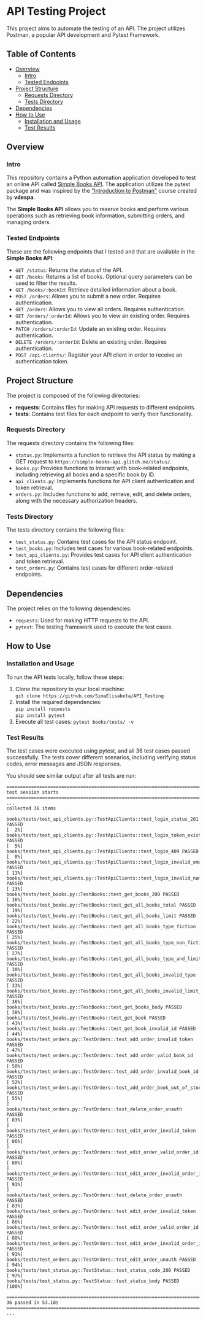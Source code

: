 # API Testing Project

This project aims to automate the testing of an API. The project utilizes Postman, a popular API development and Pytest
Framework.

## Table of Contents

- [Overview](#overviewe)
    - [Intro](#intro)
    - [Tested Endpoints](#tested-endpoints)
- [Project Structure](#project-structure)
    - [Requests Directory](#requests-directory)
    - [Tests Directory](#tests-directory)
- [Dependencies](#dependencies)
- [How to Use](#how-to-use)
    - [Installation and Usage](#installation-and-usage)
    - [Test Results](#test-results)

## Overview

### Intro

This repository contains a Python automation application developed to test an online API
called [Simple Books API](https://simple-books-api.glitch.me). The application utilizes the pytest package and was
inspired by
the ["Introduction to Postman"](https://github.com/vdespa/introduction-to-postman-course/blob/main/simple-books-api.md)
course created by **vdespa**.

The **Simple Books API** allows you to reserve books and perform various operations such as retrieving book information,
submitting orders, and managing orders.

### Tested Endpoints

These are the following endpoints that I tested and that are available in the **Simple Books API**:

- `GET /status`: Returns the status of the API.
- `GET /books`: Returns a list of books. Optional query parameters can be used to filter the results.
- `GET /books/:bookId`: Retrieve detailed information about a book.
- `POST /orders`: Allows you to submit a new order. Requires authentication.
- `GET /orders`: Allows you to view all orders. Requires authentication.
- `GET /orders/:orderId`: Allows you to view an existing order. Requires authentication.
- `PATCH /orders/:orderId`: Update an existing order. Requires authentication.
- `DELETE /orders/:orderId`: Delete an existing order. Requires authentication.
- `POST /api-clients/`: Register your API client in order to receive an authentication token.

## Project Structure

The project is composed of the following directories:

- **requests**: Contains files for making API requests to different endpoints.
- **tests**: Contains test files for each endpoint to verify their functionality.

### Requests Directory

The requests directory contains the following files:

- `status.py`: Implements a function to retrieve the API status by making a GET request
  to `https://simple-books-api.glitch.me/status/`.
- `books.py`: Provides functions to interact with book-related endpoints, including retrieving all books and a specific
  book by ID.
- `api_clients.py`: Implements functions for API client authentication and token retrieval.
- `orders.py`: Includes functions to add, retrieve, edit, and delete orders, along with the necessary authorization
  headers.

### Tests Directory

The tests directory contains the following files:

- `test_status.py`: Contains test cases for the API status endpoint.
- `test_books.py`: Includes test cases for various book-related endpoints.
- `test_api_clients.py`: Provides test cases for API client authentication and token retrieval.
- `test_orders.py`: Contains test cases for different order-related endpoints.

## Dependencies

The project relies on the following dependencies:

- `requests`: Used for making HTTP requests to the API.
- `pytest`: The testing framework used to execute the test cases.

## How to Use

### Installation and Usage

To run the API tests locally, follow these steps:

1. Clone the repository to your local machine: \
   `git clone https://github.com/SimaElisabeta/API_Testing`
2. Install the required dependencies: \
   `pip install requests` \
   `pip install pytest`
3. Execute all test cases:
   `pytest books/tests/ -v`

### Test Results

The test cases were executed using pytest, and all 36 test cases passed successfully. The tests cover different
scenarios, including verifying status codes, error messages and JSON responses.

You should see similar output after all tests are run:

```
========================================================================================================== test session starts ===========================================================================================================
...
collected 36 items

books/tests/test_api_clients.py::TestApiClients::test_login_status_201 PASSED                                                                                                                                                       [  2%]
books/tests/test_api_clients.py::TestApiClients::test_login_token_exists PASSED                                                                                                                                                     [  5%]
books/tests/test_api_clients.py::TestApiClients::test_login_409 PASSED                                                                                                                                                              [  8%]
books/tests/test_api_clients.py::TestApiClients::test_login_invalid_email PASSED                                                                                                                                                    [ 11%]
books/tests/test_api_clients.py::TestApiClients::test_login_invalid_name PASSED                                                                                                                                                     [ 13%]
books/tests/test_books.py::TestBooks::test_get_books_200 PASSED                                                                                                                                                                     [ 16%]
books/tests/test_books.py::TestBooks::test_get_all_books_total PASSED                                                                                                                                                               [ 19%]
books/tests/test_books.py::TestBooks::test_get_all_books_limit PASSED                                                                                                                                                               [ 22%]
books/tests/test_books.py::TestBooks::test_get_all_books_type_fiction PASSED                                                                                                                                                        [ 25%]
books/tests/test_books.py::TestBooks::test_get_all_books_type_non_fiction PASSED                                                                                                                                                    [ 27%]
books/tests/test_books.py::TestBooks::test_get_all_books_type_and_limit PASSED                                                                                                                                                      [ 30%]
books/tests/test_books.py::TestBooks::test_get_all_books_invalid_type PASSED                                                                                                                                                        [ 33%]
books/tests/test_books.py::TestBooks::test_get_all_books_invalid_limit_negative_number PASSED                                                                                                                                       [ 36%]
books/tests/test_books.py::TestBooks::test_get_books_body PASSED                                                                                                                                                                    [ 38%]
books/tests/test_books.py::TestBooks::test_get_book PASSED                                                                                                                                                                          [ 41%]
books/tests/test_books.py::TestBooks::test_get_book_invalid_id PASSED                                                                                                                                                               [ 44%]
books/tests/test_orders.py::TestOrders::test_add_order_invalid_token PASSED                                                                                                                                                         [ 47%]
books/tests/test_orders.py::TestOrders::test_add_order_valid_book_id PASSED                                                                                                                                                         [ 50%]
books/tests/test_orders.py::TestOrders::test_add_order_invalid_book_id PASSED                                                                                                                                                       [ 52%]
books/tests/test_orders.py::TestOrders::test_add_order_book_out_of_stock PASSED                                                                                                                                                     [ 55%]
]
books/tests/test_orders.py::TestOrders::test_delete_order_unauth PASSED                                                                                                                                                             [ 83%]
]
books/tests/test_orders.py::TestOrders::test_edit_order_invalid_token PASSED                                                                                                                                                        [ 86%]
]
books/tests/test_orders.py::TestOrders::test_edit_order_valid_order_id PASSED                                                                                                                                                       [ 88%]
]
books/tests/test_orders.py::TestOrders::test_edit_order_invalid_order_id PASSED                                                                                                                                                     [ 91%]
]
books/tests/test_orders.py::TestOrders::test_delete_order_unauth PASSED                                                                                                                                                             [ 83%] 
books/tests/test_orders.py::TestOrders::test_edit_order_invalid_token PASSED                                                                                                                                                        [ 86%] 
books/tests/test_orders.py::TestOrders::test_edit_order_valid_order_id PASSED                                                                                                                                                       [ 88%] 
books/tests/test_orders.py::TestOrders::test_edit_order_invalid_order_id PASSED                                                                                                                                                     [ 91%] 
books/tests/test_orders.py::TestOrders::test_edit_order_unauth PASSED                                                                                                                                                               [ 94%] 
books/tests/test_status.py::TestStatus::test_status_code_200 PASSED                                                                                                                                                                 [ 97%] 
books/tests/test_status.py::TestStatus::test_status_body PASSED                                                                                                                                                                     [100%] 

========================================================================================================== 36 passed in 53.18s =========================================================================================================== 
...
```
